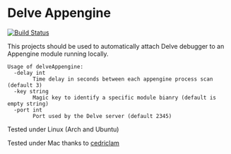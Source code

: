 # Delve Appengine

[![Build Status](https://travis-ci.org/dbenque/delveAppengine.svg?branch=master)](https://travis-ci.org/dbenque/delveAppengine)

This projects should be used to automatically attach Delve debugger to an Appengine module running locally.

```
Usage of delveAppengine:
  -delay int
        Time delay in seconds between each appengine process scan (default 3)
  -key string
        Magic key to identify a specific module bianry (default is empty string)
  -port int
        Port used by the Delve server (default 2345)
```

Tested under Linux (Arch and Ubuntu)

Tested under Mac thanks to [cedriclam](https://github.com/cedriclam)

